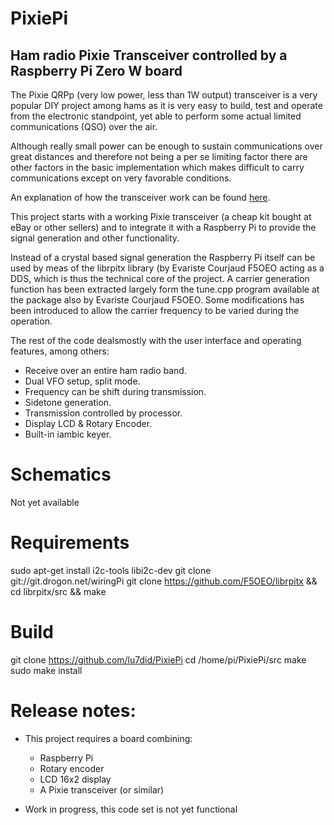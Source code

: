 # PixiePi

## Ham radio Pixie Transceiver controlled by a Raspberry Pi Zero W board

The Pixie QRPp (very low power, less than 1W output) transceiver is a very popular DIY project among hams as it is
very easy to build, test and operate from the electronic standpoint, yet able to perform some actual limited communications
(QSO) over the air.

Although really small power can be enough to sustain communications over great distances and therefore not being a per se
limiting factor there are other factors in the basic implementation which makes difficult to carry communications except
on very favorable conditions.

An explanation of how the transceiver work can be found [here](http://w1sye.org/wp-content/uploads/2017/01/NCRC_PixieOperation.pdf).

This project starts with a working Pixie transceiver (a cheap kit bought at eBay or other sellers) and to integrate it with
a Raspberry Pi to provide the signal generation and other functionality.

Instead of a crystal based signal generation the Raspberry Pi itself can be used by meas of the librpitx library (by Evariste Courjaud F5OEO
acting as a DDS, which is thus the technical core of the project. A carrier generation function has been extracted largely form the tune.cpp program
available at the package also by Evariste Courjaud F5OEO. Some modifications has been introduced to allow the carrier frequency to be varied during the 
operation.

The rest of the code dealsmostly with the user interface and operating features, among others:

* Receive over an entire ham radio band.
* Dual VFO setup, split mode.
* Frequency can be shift during transmission.
* Sidetone generation.
* Transmission controlled by processor.
* Display LCD & Rotary Encoder.
* Built-in iambic keyer.

# Schematics

  Not yet available

# Requirements

   sudo apt-get install i2c-tools libi2c-dev
   git clone git://git.drogon.net/wiringPi
   git clone https://github.com/F5OEO/librpitx && cd librpitx/src && make 


# Build

   git clone https://github.com/lu7did/PixiePi
   cd /home/pi/PixiePi/src
   make
   sudo make install
 

# Release notes:

  * This project requires a board combining:
     - Raspberry Pi
     - Rotary encoder
     - LCD 16x2 display
     - A Pixie transceiver (or similar)
 
 * Work in progress, this code set is not yet functional
